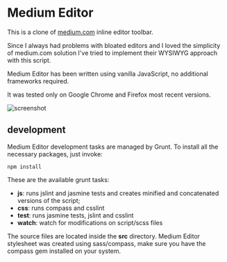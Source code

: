 # Medium Editor

This is a clone of [medium.com](medium.com) inline editor toolbar. 

Since I always had problems with bloated editors and I loved the simplicity of medium.com solution I've tried to implement their WYSIWYG approach with this script.

Medium Editor has been written using vanilla JavaScript, no additional frameworks required.

It was tested only on Google Chrome and Firefox most recent versions.

![screenshot](https://raw.github.com/daviferreira/medium-editor/master/demo/img/medium-editor.png)

## development

Medium Editor development tasks are managed by Grunt. To install all the necessary packages, just invoke:

	npm install

These are the available grunt tasks:

* __js__: runs jslint and jasmine tests and creates minified and concatenated versions of the script;
* __css__: runs compass and csslint
* __test__: runs jasmine tests, jslint and csslint
* __watch__: watch for modifications on script/scss files

The source files are located inside the __src__ directory. Medium Editor stylesheet was created using sass/compass, make sure you have the compass gem installed on your system.